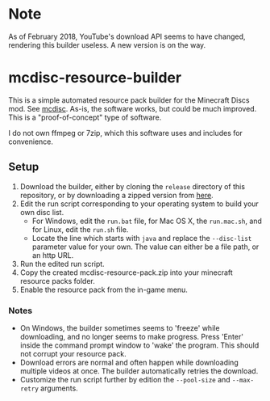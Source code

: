 Note
====
As of February 2018, YouTube's download API seems to have changed, rendering this builder useless. A new version is on the way.

mcdisc-resource-builder
======================

This is a simple automated resource pack builder for the Minecraft Discs mod. See [mcdisc](https://github.com/KEOTL/mcdisc).
As-is, the software works, but could be much improved. This is a "proof-of-concept" type of software.

I do not own ffmpeg or 7zip, which this software uses and includes for convenience.

## Setup
1. Download the builder, either by cloning the `release` directory of this repository, or by downloading a zipped version from [here](https://s3.us-east-2.amazonaws.com/mcdisc/mcdisc-builder-1.1.1b.zip).
2. Edit the run script corresponding to your operating system to build your own disc list.
    - For Windows, edit the `run.bat` file, for Mac OS X, the `run.mac.sh`, and for Linux, edit the `run.sh` file.
    - Locate the line which starts with `java` and replace the `--disc-list` parameter value for your own. The value can either be a file path, or an http URL.
3. Run the edited run script.
4. Copy the created mcdisc-resource-pack.zip into your minecraft resource packs folder.
5. Enable the resource pack from the in-game menu.

### Notes
- On Windows, the builder sometimes seems to 'freeze' while downloading, and no longer seems to make progress. Press 'Enter' inside the command prompt window to 'wake' the program. This should not corrupt your resource pack.
- Download errors are normal and often happen while downloading multiple videos at once. The builder automatically retries the download.
- Customize the run script further by edition the `--pool-size` and `--max-retry` arguments.
